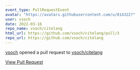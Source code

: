 ```yaml
---
event_type: PullRequestEvent
avatar: "https://avatars.githubusercontent.com/u/814322?"
user: vsoch
date: 2022-03-16
repo_name: vsoch/citelang
html_url: https://github.com/vsoch/citelang/pull/3
repo_url: https://github.com/vsoch/citelang
---
```


<a href='https://github.com/vsoch' target='_blank'>vsoch</a> opened a pull request to <a href='https://github.com/vsoch/citelang' target='_blank'>vsoch/citelang</a>

<a href='https://github.com/vsoch/citelang/pull/3' target='_blank'>View Pull Request</a>